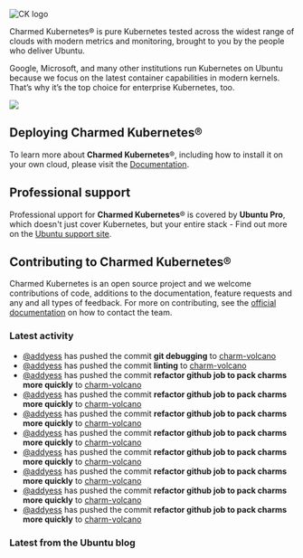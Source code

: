 ![CK logo](https://assets.ubuntu.com/v1/451d4cf4-Charmed+Kubernetes_RGB_onWhite_2022.svg)

Charmed Kubernetes® is pure Kubernetes tested across the widest range of clouds with modern metrics and monitoring, brought to you by the people who deliver Ubuntu.

Google, Microsoft, and many other institutions run Kubernetes on Ubuntu because we focus on the latest container capabilities in modern kernels. That’s why it’s the top choice for enterprise Kubernetes, too.

![](https://assets.ubuntu.com/v1/843c77b6-juju-at-a-glace.svg)

## Deploying Charmed Kubernetes®

To learn more about **Charmed Kubernetes**®, including how to install it on your own cloud, please visit the [Documentation][docs].

## Professional support

Professional upport for **Charmed Kubernetes**® is covered by **Ubuntu Pro**, which doesn't just cover Kubernetes, but your entire stack - Find out more on the [Ubuntu support site](https://ubuntu.com/support).

## Contributing to Charmed Kubernetes®

Charmed Kubernetes is an open source project and we welcome contributions of code, additions to the documentation, feature requests and any and all types of feedback. For more on contributing, see the [official documentation][get-in-touch] on how to contact the team.

<!-- LINKS -->
[docs]: https://ubuntu.com/kubernetes/docs
[get-in-touch]: https://ubuntu.com/kubernetes/docs/get-in-touch

### Latest activity

<!-- activity starts -->
 - [@addyess](https://github.com/addyess) has pushed the commit **git debugging** to [charm-volcano](https://github.com/charmed-kubernetes/charm-volcano)
 - [@addyess](https://github.com/addyess) has pushed the commit **linting** to [charm-volcano](https://github.com/charmed-kubernetes/charm-volcano)
 - [@addyess](https://github.com/addyess) has pushed the commit **refactor github job to pack charms more quickly** to [charm-volcano](https://github.com/charmed-kubernetes/charm-volcano)
 - [@addyess](https://github.com/addyess) has pushed the commit **refactor github job to pack charms more quickly** to [charm-volcano](https://github.com/charmed-kubernetes/charm-volcano)
 - [@addyess](https://github.com/addyess) has pushed the commit **refactor github job to pack charms more quickly** to [charm-volcano](https://github.com/charmed-kubernetes/charm-volcano)
 - [@addyess](https://github.com/addyess) has pushed the commit **refactor github job to pack charms more quickly** to [charm-volcano](https://github.com/charmed-kubernetes/charm-volcano)
 - [@addyess](https://github.com/addyess) has pushed the commit **refactor github job to pack charms more quickly** to [charm-volcano](https://github.com/charmed-kubernetes/charm-volcano)
 - [@addyess](https://github.com/addyess) has pushed the commit **refactor github job to pack charms more quickly** to [charm-volcano](https://github.com/charmed-kubernetes/charm-volcano)
 - [@addyess](https://github.com/addyess) has pushed the commit **refactor github job to pack charms more quickly** to [charm-volcano](https://github.com/charmed-kubernetes/charm-volcano)
 - [@addyess](https://github.com/addyess) has pushed the commit **refactor github job to pack charms more quickly** to [charm-volcano](https://github.com/charmed-kubernetes/charm-volcano)
<!-- activity ends -->

<!-- roadmap starts -->

<!-- roadmap ends -->

### Latest from the Ubuntu blog

<!-- blog starts -->

<!-- blog ends -->
